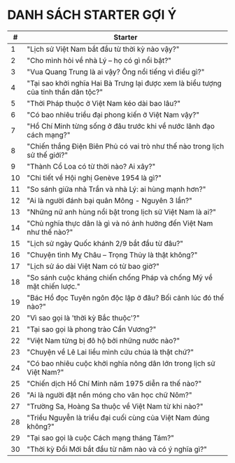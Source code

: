 # DANH SÁCH STARTER GỢI Ý


| #  | Starter                                                                                              |
| -- | ---------------------------------------------------------------------------------------------------- |
| 1  | "Lịch sử Việt Nam bắt đầu từ thời kỳ nào vậy?"                                            |
| 2  | "Cho mình hỏi về nhà Lý – họ có gì nổi bật?"                                              |
| 3  | "Vua Quang Trung là ai vậy? Ông nổi tiếng vì điều gì?"                                      |
| 4  | "Tại sao khởi nghĩa Hai Bà Trưng lại được xem là biểu tượng của tinh thần dân tộc?" |
| 5  | "Thời Pháp thuộc ở Việt Nam kéo dài bao lâu?"                                                |
| 6  | "Có bao nhiêu triều đại phong kiến ở Việt Nam vậy?"                                         |
| 7  | "Hồ Chí Minh từng sống ở đâu trước khi về nước lãnh đạo cách mạng?"                 |
| 8  | "Chiến thắng Điện Biên Phủ có vai trò như thế nào trong lịch sử thế giới?"            |
| 9  | "Thành Cổ Loa có từ thời nào? Ai xây?"                                                        |
| 10 | "Chi tiết về Hội nghị Genève 1954 là gì?"                                                     |
| 11 | "So sánh giữa nhà Trần và nhà Lý: ai hùng mạnh hơn?"                                       |
| 12 | "Ai là người đánh bại quân Mông - Nguyên 3 lần?"                                           |
| 13 | "Những nữ anh hùng nổi bật trong lịch sử Việt Nam là ai?"                                   |
| 14 | "Chủ nghĩa thực dân là gì và nó ảnh hưởng đến Việt Nam như thế nào?"                |
| 15 | "Lịch sử ngày Quốc khánh 2/9 bắt đầu từ đâu?"                                             |
| 16 | "Chuyện tình Mỵ Châu – Trọng Thủy là thật không?"                                          |
| 17 | "Lịch sử áo dài Việt Nam có từ bao giờ?"                                                     |
| 18 | "So sánh cuộc kháng chiến chống Pháp và chống Mỹ về mặt chiến lược."                   |
| 19 | "Bác Hồ đọc Tuyên ngôn độc lập ở đâu? Bối cảnh lúc đó thế nào?"                   |
| 20 | "Vì sao gọi là 'thời kỳ Bắc thuộc'?"                                                          |
| 21 | "Tại sao gọi là phong trào Cần Vương?"                                                        |
| 22 | "Việt Nam từng bị đô hộ bởi những nước nào?"                                              |
| 23 | "Chuyện về Lê Lai liều mình cứu chúa là thật chứ?"                                         |
| 24 | "Có bao nhiêu cuộc khởi nghĩa nông dân lớn trong lịch sử Việt Nam?"                       |
| 25 | "Chiến dịch Hồ Chí Minh năm 1975 diễn ra thế nào?"                                           |
| 26 | "Ai là người đặt nền móng cho văn học chữ Nôm?"                                           |
| 27 | "Trường Sa, Hoàng Sa thuộc về Việt Nam từ khi nào?"                                          |
| 28 | "Triều Nguyễn là triều đại cuối cùng của Việt Nam đúng không?"                          |
| 29 | "Tại sao gọi là cuộc Cách mạng tháng Tám?"                                                   |
| 30 | "Thời kỳ Đổi Mới bắt đầu từ năm nào và có ý nghĩa gì?"                               |
